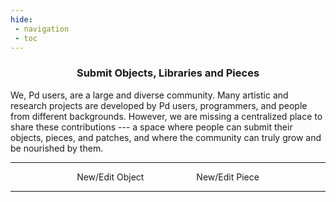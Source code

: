 ```yaml
---
hide:
 - navigation
 - toc
---
```

<style>
  .md-typeset h1,
  .md-content__button {
    display: none;
  }
  .md-button {
      margin: auto 40px;
  }
</style>

<h3 align="center"> Submit Objects, Libraries and Pieces</h3>

We, Pd users, are a large and diverse community. Many artistic and research projects are developed by Pd users, programmers, and people from different backgrounds. However, we are missing a centralized place to share these contributions --- a space where people can submit their objects, pieces, and patches, and where the community can truly grow and be nourished by them.

---

<div align="center">
    <a class="md-button " id="new-object">New/Edit Object</a>
    <a class="md-button " id="new-piece">New/Edit Piece</a>
</div>




---
<iframe 
  id="submit-frame"
  scrolling="no"
  style="
    display: block;          /* sempre block para transição funcionar */
    width: 100%;
    height: 200px;            /* altura inicial */
    border: none;
    border-radius: 6px;
    box-shadow: 0 2px 6px rgba(0,0,0,0.1);
    overflow: hidden;
    opacity: 0;               /* inicia invisível */
    transition: opacity 0.5s ease, height 0.5s ease;
  ">
</iframe>

<script>
var newObjectBtn = document.getElementById('new-object');
var newPieceBtn = document.getElementById('new-piece');
var iframe = document.getElementById('submit-frame');

function loadIframe(url) {
    iframe.style.opacity = 0;   // esconde antes de carregar
    iframe.src = url;
    iframe.style.height = "200px"; // altura inicial mínima
}

// Botões
newObjectBtn.addEventListener('click', (e) => {
    e.preventDefault();
    loadIframe("../submit-external/index.html");
});

newPieceBtn.addEventListener('click', (e) => {
    e.preventDefault();
    loadIframe("../submit-piece/index.html");
});

// Recebe altura do iframe e faz fade-in
window.addEventListener('message', function(event) {
    if (event.data.type === 'resize-iframe') {
        iframe.style.height = event.data.height + 'px';
        // Aplica fade-in suave
        setTimeout(() => {
            iframe.style.opacity = 1;
        }, 50); // curto delay para garantir renderização
    }
});
</script>

